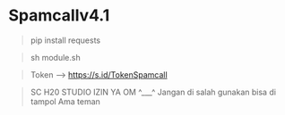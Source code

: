 # Spamcallv4.1
> pip install requests 

> sh module.sh

> Token --> https://s.id/TokenSpamcall

> SC H20 STUDIO
> IZIN YA OM ^___^
> Jangan di salah gunakan bisa di tampol Ama teman

